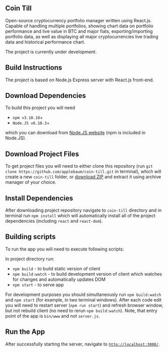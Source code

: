 ## Coin Till
Open-source cryptocurrency portfolio manager written using React.js. Capable
of handling multiple portfolios, showing chart data on portfolio performance
and live value in BTC and major fiats, exporting/importing portfolio data,
as well as displaying all major cryptocurrencies live trading
data and historical performance chart.

The project is currently under development.

## Build Instructions
The project is based on Node.js Express server with React.js front-end.

## Download Dependencies
To build this project you will need

* `npm v3.10.10`+
* `Node.JS v6.10.3`+

which you can download from [Node.JS website](https://nodejs.org/en/) (npm is included in Node.JS).

## Download Project Files
To get project files you will need to either clone this repository (run `git clone https://github.com/applebaum/coin-till.git` in terminal),
which will create a new `coin-till` folder, or [download ZIP](https://github.com/applebaum/coin-till/archive/master.zip)
and extract it using archive manager of your choice.

## Install Dependencies
After downloading project repository navigate to `coin-till` directory and in terminal
run `npm install` which will automatically install all of the project dependencies (including `react` and `react-dom`).

## Building scripts
To run the app you will need to execute following scripts:

In project directory run:

* `npm build` - to build static version of client
* `npm build:watch` - to build development version of client which watches for changes and automatically updates DOM
* `npm start` - to serve app

For development purposes you should simultaneously run `npm build:watch` and `npm start` (for example, in two terminal windows).
After each code edit you will need to restart server (`npm run start`) and refresh browser window, but not rebuild client (no need to rerun `npm build:watch`).
Note, that entry point of the app is `bin/www` and not `server.js`.

## Run the App

After successfully starting the server, navigate to [`http://localhost:3000/`](http://localhost:3000/).